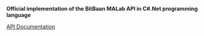 **Official implementation of the BitBaan MALab API in C#.Net programming language**

[API Documentation](https://malab.bitbaan.com/en/docs/api)


